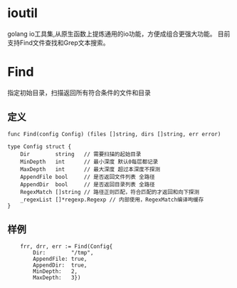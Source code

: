 # ioutil
golang io工具集,从原生函数上提炼通用的io功能，方便成组合更强大功能。
目前支持Find文件查找和Grep文本搜索。

# Find
指定初始目录，扫描返回所有符合条件的文件和目录

## 定义
```cassandraql
func Find(config Config) (files []string, dirs []string, err error) 

type Config struct {
	Dir        string   // 需要扫描的起始目录
	MinDepth   int      // 最小深度 默认0每层都记录
	MaxDepth   int      // 最大深度 超过本深度不探测
	AppendFile bool     // 是否返回文件列表 全路径
	AppendDir  bool     // 是否返回目录列表 全路径
	RegexMatch []string // 路径正则匹配，符合匹配的才返回和向下探测
	_regexList []*regexp.Regexp // 内部使用，RegexMatch编译呴缓存
}

```


## 样例
```cassandraql
	frr, drr, err := Find(Config{
		Dir:        "/tmp",
		AppendFile: true,
		AppendDir:  true,
		MinDepth:   2,
		MaxDepth:   3})
```